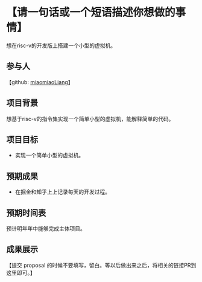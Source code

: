 # 【请一句话或一个短语描述你想做的事情】

想在risc-v的开发版上搭建一个小型的虚拟机。

## 参与人

【github: [miaomiaoLiang](https://github.com/miaomiaoLiang)】

## 项目背景
想基于risc-v的指令集实现一个简单小型的虚拟机，能解释简单的代码。

## 项目目标

* 实现一个简单小型的虚拟机。

## 预期成果

* 在掘金和知乎上上记录每天的开发过程。

## 预期时间表

预计明年年中能够完成主体项目。

## 成果展示

【提交 proposal 的时候不要填写，留白。等以后做出来之后，将相关的链接PR到这里即可。】
